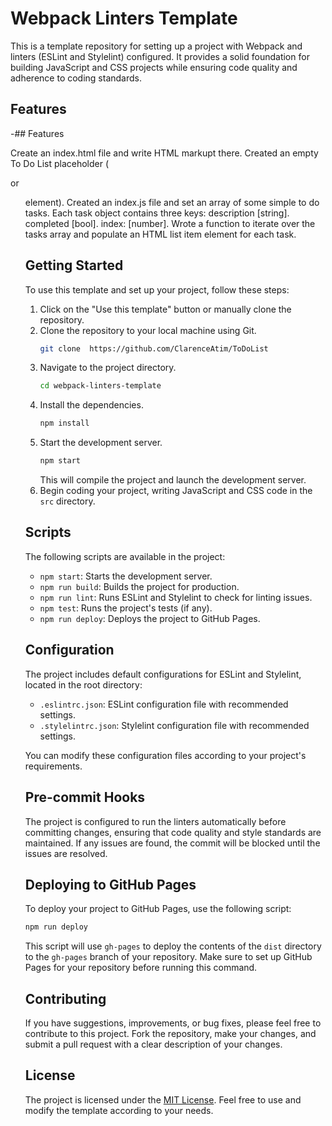 # Webpack Linters Template

This is a template repository for setting up a project with Webpack and linters (ESLint and Stylelint) configured. It provides a solid foundation for building JavaScript and CSS projects while ensuring code quality and adherence to coding standards.

## Features

-## Features

Create an index.html file and write  HTML markupt there.
 Created an empty To Do List placeholder (<div> or <ul> element). 
Created an index.js file and set an array of some simple to do tasks.
 Each task object contains three keys:
description [string].
completed [bool].
index: [number].
Wrote a function to iterate over the tasks array and populate an HTML list item element for each task.

## Getting Started

To use this template and set up your project, follow these steps:

1. Click on the "Use this template" button or manually clone the repository.
2. Clone the repository to your local machine using Git.
   ```bash
   git clone  https://github.com/ClarenceAtim/ToDoList
   ```
3. Navigate to the project directory.
   ```bash
   cd webpack-linters-template
   ```
4. Install the dependencies.
   ```bash
   npm install
   ```
5. Start the development server.
   ```bash
   npm start
   ```
   This will compile the project and launch the development server.
6. Begin coding your project, writing JavaScript and CSS code in the `src` directory.

## Scripts

The following scripts are available in the project:

- `npm start`: Starts the development server.
- `npm run build`: Builds the project for production.
- `npm run lint`: Runs ESLint and Stylelint to check for linting issues.
- `npm test`: Runs the project's tests (if any).
- `npm run deploy`: Deploys the project to GitHub Pages.

## Configuration

The project includes default configurations for ESLint and Stylelint, located in the root directory:

- `.eslintrc.json`: ESLint configuration file with recommended settings.
- `.stylelintrc.json`: Stylelint configuration file with recommended settings.

You can modify these configuration files according to your project's requirements.

## Pre-commit Hooks

The project is configured to run the linters automatically before committing changes, ensuring that code quality and style standards are maintained. If any issues are found, the commit will be blocked until the issues are resolved.

## Deploying to GitHub Pages

To deploy your project to GitHub Pages, use the following script:

```bash
npm run deploy
```

This script will use `gh-pages` to deploy the contents of the `dist` directory to the `gh-pages` branch of your repository. Make sure to set up GitHub Pages for your repository before running this command.

## Contributing

If you have suggestions, improvements, or bug fixes, please feel free to contribute to this project. Fork the repository, make your changes, and submit a pull request with a clear description of your changes.

## License

The project is licensed under the [MIT License](LICENSE). Feel free to use and modify the template according to your needs.